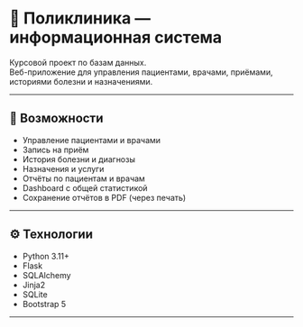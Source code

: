 # 🏥 Поликлиника — информационная система

Курсовой проект по базам данных.  
Веб-приложение для управления пациентами, врачами, приёмами, историями болезни и назначениями.

---

## 🚀 Возможности

- Управление пациентами и врачами
- Запись на приём
- История болезни и диагнозы
- Назначения и услуги
- Отчёты по пациентам и врачам
- Dashboard с общей статистикой
- Сохранение отчётов в PDF (через печать)

---

## ⚙️ Технологии

- Python 3.11+
- Flask
- SQLAlchemy
- Jinja2
- SQLite
- Bootstrap 5

---